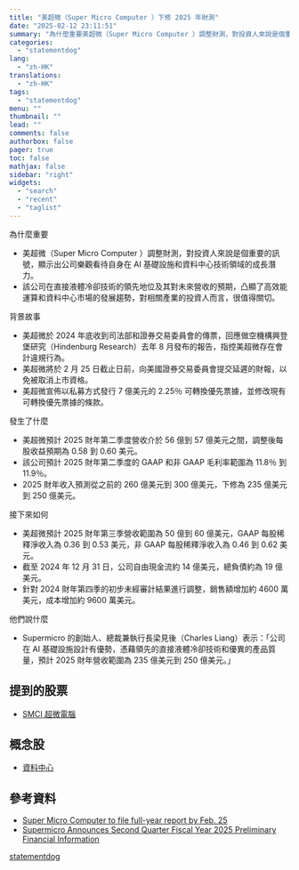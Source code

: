 ```yaml
---
title: "美超微（Super Micro Computer ）下修 2025 年財測"
date: "2025-02-12 23:11:51"
summary: "為什麼重要美超微（Super Micro Computer ）調整財測，對投資人來說是個重..."
categories:
  - "statementdog"
lang:
  - "zh-HK"
translations:
  - "zh-HK"
tags:
  - "statementdog"
menu: ""
thumbnail: ""
lead: ""
comments: false
authorbox: false
pager: true
toc: false
mathjax: false
sidebar: "right"
widgets:
  - "search"
  - "recent"
  - "taglist"
---
```


為什麼重要

* 美超微（Super Micro Computer ）調整財測，對投資人來說是個重要的訊號，顯示出公司樂觀看待自身在 AI 基礎設施和資料中心技術領域的成長潛力。
* 該公司在直接液體冷卻技術的領先地位及其對未來營收的預期，凸顯了高效能運算和資料中心市場的發展趨勢，對相關產業的投資人而言，很值得關切。

背景故事

* 美超微於 2024 年底收到司法部和證券交易委員會的傳票，回應做空機構興登堡研究（Hindenburg Research）去年 8 月發布的報告，指控美超微存在會計違規行為。
* 美超微將於 2 月 25 日截止日前，向美國證券交易委員會提交延遲的財報，以免被取消上市資格。
* 美超微宣佈以私募方式發行 7 億美元的 2.25％ 可轉換優先票據，並修改現有可轉換優先票據的條款。

發生了什麼

* 美超微預計 2025 財年第二季度營收介於 56 億到 57 億美元之間，調整後每股收益預期為 0.58 到 0.60 美元。
* 該公司預計 2025 財年第二季度的 GAAP 和非 GAAP 毛利率範圍為 11.8％ 到 11.9％。
* 2025 財年收入預測從之前的 260 億美元到 300 億美元，下修為 235 億美元到 250 億美元。

接下來如何

* 美超微預計 2025 財年第三季營收範圍為 50 億到 60 億美元，GAAP 每股稀釋淨收入為 0.36 到 0.53 美元，非 GAAP 每股稀釋淨收入為 0.46 到 0.62 美元。
* 截至 2024 年 12 月 31 日，公司自由現金流約 14 億美元，總負債約為 19 億美元。
* 針對 2024 財年第四季的初步未經審計結果進行調整，銷售額增加約 4600 萬美元，成本增加約 9600 萬美元。

他們說什麼

* Supermicro 的創始人、總裁兼執行長梁見後（Charles Liang）表示：「公司在 AI 基礎設施設計有優勢，憑藉領先的直接液體冷卻技術和優異的產品質量，預計 2025 財年營收範圍為 235 億美元到 250 億美元。」

提到的股票
-----

* [SMCI 超微電腦](/analysis/SMCI)

概念股
---

* [資料中心](/tags/1188)

參考資料
----

* [Super Micro Computer to file full-year report by Feb. 25](https://finance.yahoo.com/video/super-micro-computer-file-full-215200274.html?.tsrc=rss)
* [Supermicro Announces Second Quarter Fiscal Year 2025 Preliminary Financial Information](https://finance.yahoo.com/news/supermicro-announces-second-quarter-fiscal-210500794.html?.tsrc=rss)

[statementdog](https://statementdog.com/news/12414)
